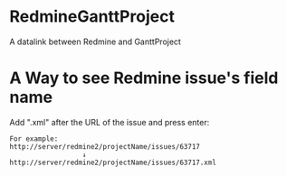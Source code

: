 # RedmineGanttProject
A datalink between Redmine and GanttProject

# A Way to see Redmine issue's field name
Add ".xml" after the URL of the issue and press enter:

    For example:
    http://server/redmine2/projectName/issues/63717
                      ↓                      
    http://server/redmine2/projectName/issues/63717.xml
